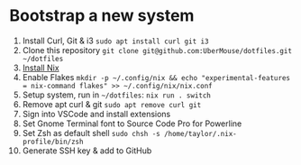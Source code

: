 # Bootstrap a new system

1. Install Curl, Git & i3 `sudo apt install curl git i3`
2. Clone this repository `git clone git@github.com:UberMouse/dotfiles.git ~/dotfiles`
3. [Install Nix](https://github.com/DeterminateSystems/nix-installer)
4. Enable Flakes `mkdir -p ~/.config/nix && echo "experimental-features = nix-command flakes" >> ~/.config/nix/nix.conf`
5. Setup system, run in `~/dotfiles`: `nix run . switch`
6. Remove apt curl & git `sudo apt remove curl git`
7. Sign into VSCode and install extensions
8. Set Gnome Terminal font to Source Code Pro for Powerline
9. Set Zsh as default shell `sudo chsh -s /home/taylor/.nix-profile/bin/zsh`
10. Generate SSH key & add to GitHub